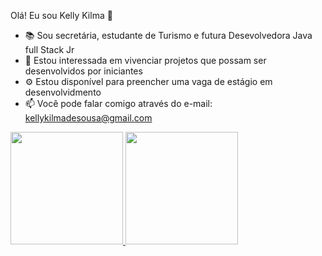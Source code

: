 Olá! Eu sou Kelly Kilma 👋

- 📚 Sou secretária, estudante de Turismo e futura Desevolvedora Java full Stack Jr
- 🚀 Estou interessada em vivenciar projetos que possam ser desenvolvidos por iniciantes
- ⚙  Estou disponível para preencher uma vaga de estágio em desenvolvidmento 
- 📫 Você pode falar comigo através do e-mail: kellykilmadesousa@gmail.com

<div>
 <a href="http:/beacons.ai/kellykilmadesousa">
 <img height="180em" src=https://github-readme-stats.vercel.app/api?username=kellykilmadesousa&show_icons=true&theme=dark&include_all_commits=true&count_private=true"/>
 <img height="180em" src=https://github-readme-stats.vercel.app/api/top-langs/?username=kellykilmadesousa&layout=compact&lages_count=16&theme=dark"/>

